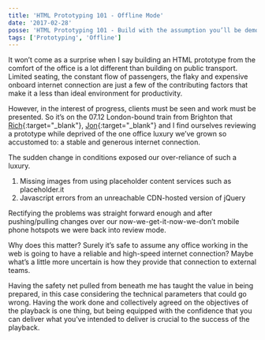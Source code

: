 ```yaml
---
title: 'HTML Prototyping 101 - Offline Mode'
date: '2017-02-28'
posse: 'HTML Prototyping 101 - Build with the assumption you’ll be demoing them without an internet connection'
tags: ['Prototyping', 'Offline']
---
```


It won’t come as a surprise when I say building an HTML prototype from the comfort of the office is a lot different than building on public transport. Limited seating, the constant flow of passengers, the flaky and expensive onboard internet connection are just a few of the contributing factors that make it a less than ideal environment for productivity.

However, in the interest of progress, clients must be seen and work must be presented. So it’s on the 07.12 London-bound train from Brighton that [Rich](http://clagnut.com/){:target="_blank"}, [Jon](http://carbongraffiti.com/){:target="_blank"} and I find ourselves reviewing a prototype while deprived of the one office luxury we’ve grown so accustomed to: a stable and generous internet connection.

The sudden change in conditions exposed our over-reliance of such a luxury.

1. Missing images from using placeholder content services such as placeholder.it
2. Javascript errors from an unreachable CDN-hosted version of jQuery

Rectifying the problems was straight forward enough and after pushing/pulling changes over our now-we-get-it-now-we-don’t mobile phone hotspots we were back into review mode.

Why does this matter? Surely it’s safe to assume any office working in the web is going to have a reliable and high-speed internet connection? Maybe what’s a little more uncertain is how they provide that connection to external teams.

Having the safety net pulled from beneath me has taught the value in being prepared, in this case considering the technical parameters that could go wrong. Having the work done and collectively agreed on the objectives of the playback is one thing, but being equipped with the confidence that you can deliver what you’ve intended to deliver is crucial to the success of the playback.
